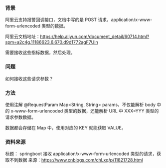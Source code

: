 ### 背景

阿里云支持报警回调接口，文档中写的是 POST 请求，application/x-www-form-urlencoded 类型的数据。

阿里云文档地址：https://help.aliyun.com/document_detail/60714.html?spm=a2c4g.11186623.6.670.d9d1772agF7Uln

需要接收这些指标数据，然后处理。

### 问题

如何接收这些请求参数？

### 方法

使用注解 @RequestParam Map<String, String> params，不仅能解析 body 中的 x-www-form-urlencoded 类型的数据，还能解析 URL 中 XXX=YYY 类型的请求参数数据。

数据都会存储在 Map 中，使用对应的 KEY 就能获取 VALUE。

### 资料来源

标题： springboot 接收 application/x-www-form-urlencoded 类型的请求，获取不到数据
来源：https://www.cnblogs.com/chLxq/p/11821728.html
